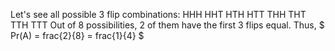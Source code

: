 Let's see all possible 3 flip combinations: 
HHH 
HHT 
HTH 
HTT 
THH 
THT 
TTH 
TTT 
Out of 8 possibilities, 2 of them have the first 3 flips equal. 
Thus, $ Pr(A) = frac{2}{8} = frac{1}{4} $
